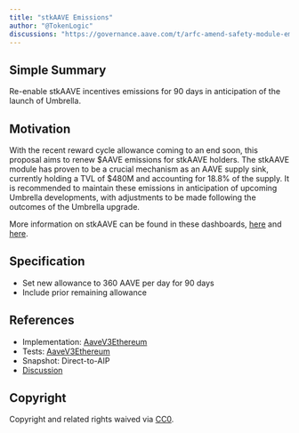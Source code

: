 ```yaml
---
title: "stkAAVE Emissions"
author: "@TokenLogic"
discussions: "https://governance.aave.com/t/arfc-amend-safety-module-emissions/16640/26"
---
```


## Simple Summary

Re-enable stkAAVE incentives emissions for 90 days in anticipation of the launch of Umbrella.

## Motivation

With the recent reward cycle allowance coming to an end soon, this proposal aims to renew $AAVE emissions for stkAAVE holders. The stkAAVE module has proven to be a crucial mechanism as an AAVE supply sink, currently holding a TVL of $480M and accounting for 18.8% of the supply. It is recommended to maintain these emissions in anticipation of upcoming Umbrella developments, with adjustments to be made following the outcomes of the Umbrella upgrade.

More information on stkAAVE can be found in these dashboards, [here](https://dune.com/xmc2/aave-safety-module) and [here](https://dune.com/KARTOD/AAVE-Staking).

## Specification

- Set new allowance to 360 AAVE per day for 90 days
- Include prior remaining allowance

## References

- Implementation: [AaveV3Ethereum](https://github.com/bgd-labs/aave-proposals-v3/blob/425f3ad5a7a1c78472ec153cfbd319fa3f996d95/src/20250520_AaveV3Ethereum_StkAAVEEmissions/AaveV3Ethereum_StkAAVEEmissions_20250520.sol)
- Tests: [AaveV3Ethereum](https://github.com/bgd-labs/aave-proposals-v3/blob/425f3ad5a7a1c78472ec153cfbd319fa3f996d95/src/20250520_AaveV3Ethereum_StkAAVEEmissions/AaveV3Ethereum_StkAAVEEmissions_20250520.t.sol)
- Snapshot: Direct-to-AIP
- [Discussion](https://governance.aave.com/t/arfc-amend-safety-module-emissions/16640/26)

## Copyright

Copyright and related rights waived via [CC0](https://creativecommons.org/publicdomain/zero/1.0/).
